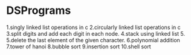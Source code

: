 # DSPrograms

1.singly linked list operations in c 2.circularly linked list operations in c 3.split digits and add each digit in each node. 4.stack using linked list 5. 5.delete the last element of the given character. 6.polynomial addition 7.tower of hanoi 8.bubble sort 9.insertion sort 10.shell sort
